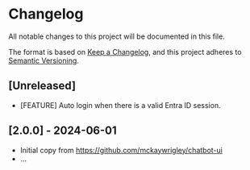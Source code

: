 # Changelog

All notable changes to this project will be documented in this file.

The format is based on [Keep a Changelog](https://keepachangelog.com/en/1.1.0/),
and this project adheres to [Semantic Versioning](https://semver.org/spec/v2.0.0.html).

## [Unreleased]

  * [FEATURE] Auto login when there is a valid Entra ID session.

## [2.0.0] - 2024-06-01

  * Initial copy from https://github.com/mckaywrigley/chatbot-ui
  * ...